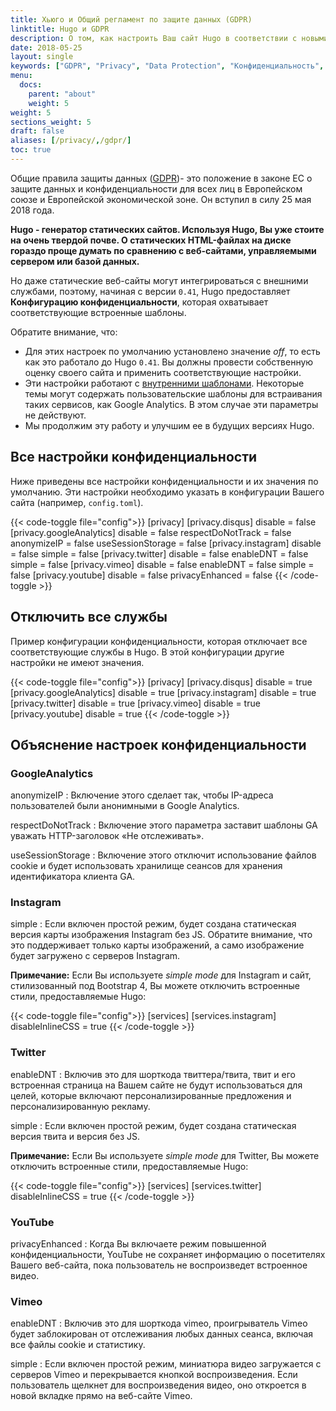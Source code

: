 ```yaml
---
title: Хьюго и Общий регламент по защите данных (GDPR)
linktitle: Hugo и GDPR
description: О том, как настроить Ваш сайт Hugo в соответствии с новыми правилами.
date: 2018-05-25
layout: single
keywords: ["GDPR", "Privacy", "Data Protection", "Конфиденциальность", "Защита данных"]
menu:
  docs:
    parent: "about"
    weight: 5
weight: 5
sections_weight: 5
draft: false
aliases: [/privacy/,/gdpr/]
toc: true
---
```



 Общие правила защиты данных ([GDPR](https://en.wikipedia.org/wiki/General_Data_Protection_Regulation))- это положение в законе ЕС о защите данных и конфиденциальности для всех лиц в Европейском союзе и Европейской экономической зоне. Он вступил в силу 25 мая 2018 года.

 **Hugo - генератор статических сайтов. Используя Hugo, Вы уже стоите на очень твердой почве. О статических HTML-файлах на диске гораздо проще думать по сравнению с веб-сайтами, управляемыми сервером или базой данных.**

 Но даже статические веб-сайты могут интегрироваться с внешними службами, поэтому, начиная с версии `0.41`, Hugo предоставляет **Конфигурацию конфиденциальности**, которая охватывает соответствующие встроенные шаблоны.

 Обратите внимание, что:

 * Для этих настроек по умолчанию установлено значение _off_, то есть как это работало до Hugo `0.41`. Вы должны провести собственную оценку своего сайта и применить соответствующие настройки.
 * Эти настройки работают с [внутренними шаблонами](/templates/internal/). Некоторые темы могут содержать пользовательские шаблоны для встраивания таких сервисов, как Google Analytics. В этом случае эти параметры не действуют.
 * Мы продолжим эту работу и улучшим ее в будущих версиях Hugo.

## Все настройки конфиденциальности

Ниже приведены все настройки конфиденциальности и их значения по умолчанию. Эти настройки необходимо указать в конфигурации Вашего сайта (например, `config.toml`).

 {{< code-toggle file="config">}}
[privacy]
[privacy.disqus]
disable = false
[privacy.googleAnalytics]
disable = false
respectDoNotTrack = false
anonymizeIP = false
useSessionStorage = false
[privacy.instagram]
disable = false
simple = false
[privacy.twitter]
disable = false
enableDNT = false
simple = false
[privacy.vimeo]
disable = false
enableDNT = false
simple = false
[privacy.youtube]
disable = false
privacyEnhanced = false
{{< /code-toggle >}}


## Отключить все службы

Пример конфигурации конфиденциальности, которая отключает все соответствующие службы в Hugo. В этой конфигурации другие настройки не имеют значения.

 {{< code-toggle file="config">}}
[privacy]
[privacy.disqus]
disable = true
[privacy.googleAnalytics]
disable = true
[privacy.instagram]
disable = true
[privacy.twitter]
disable = true
[privacy.vimeo]
disable = true
[privacy.youtube]
disable = true
{{< /code-toggle >}}

## Объяснение настроек конфиденциальности

### GoogleAnalytics

anonymizeIP
: Включение этого сделает так, чтобы IP-адреса пользователей были анонимными в Google Analytics.

respectDoNotTrack
: Включение этого параметра заставит шаблоны GA уважать HTTP-заголовок «Не отслеживать».

useSessionStorage
: Включение этого отключит использование файлов cookie и будет использовать хранилище сеансов для хранения идентификатора клиента GA.

### Instagram

simple
: Если включен простой режим, будет создана статическая версия карты изображения Instagram без JS. Обратите внимание, что это поддерживает только карты изображений, а само изображение будет загружено с серверов Instagram.

**Примечание:** Если Вы используете _simple mode_ для Instagram и сайт, стилизованный под Bootstrap 4, Вы можете отключить встроенные стили, предоставляемые Hugo:

 {{< code-toggle file="config">}}
[services]
[services.instagram]
disableInlineCSS = true
{{< /code-toggle >}}

### Twitter

enableDNT
: Включив это для шорткода твиттера/твита, твит и его встроенная страница на Вашем сайте не будут использоваться для целей, которые включают персонализированные предложения и персонализированную рекламу.

simple
: Если включен простой режим, будет создана статическая версия твита и версия без JS.


**Примечание:** Если Вы используете _simple mode_ для Twitter, Вы можете отключить встроенные стили, предоставляемые Hugo:

 {{< code-toggle file="config">}}
[services]
[services.twitter]
disableInlineCSS = true
{{< /code-toggle >}}

### YouTube

privacyEnhanced
: Когда Вы включаете режим повышенной конфиденциальности, YouTube не сохраняет информацию о посетителях Вашего веб-сайта, пока пользователь не воспроизведет встроенное видео.

### Vimeo

enableDNT
: Включив это для шорткода vimeo, проигрыватель Vimeo будет заблокирован от отслеживания любых данных сеанса, включая все файлы cookie и статистику.

simple
: Если включен простой режим, миниатюра видео загружается с серверов Vimeo и перекрывается кнопкой воспроизведения. Если пользователь щелкнет для воспроизведения видео, оно откроется в новой вкладке прямо на веб-сайте Vimeo.
